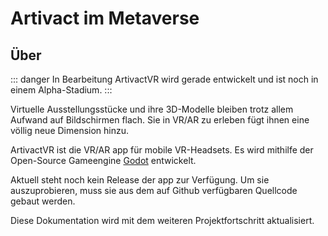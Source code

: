 # Artivact im Metaverse

## Über

::: danger In Bearbeitung
ArtivactVR wird gerade entwickelt und ist noch in einem Alpha-Stadium.
:::

Virtuelle Ausstellungsstücke und ihre 3D-Modelle bleiben trotz allem Aufwand auf Bildschirmen flach.
Sie in VR/AR zu erleben fügt ihnen eine völlig neue Dimension hinzu.

ArtivactVR ist die VR/AR app für mobile VR-Headsets.
Es wird mithilfe der Open-Source Gameengine [Godot](https://godotengine.org/) entwickelt.

Aktuell steht noch kein Release der app zur Verfügung.
Um sie auszuprobieren, muss sie aus dem auf Github verfügbaren Quellcode gebaut werden.

Diese Dokumentation wird mit dem weiteren Projektfortschritt aktualisiert.
